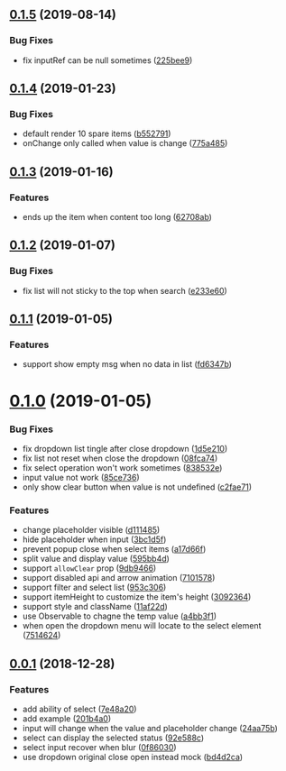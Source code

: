 ## [0.1.5](https://github.com/musicq/vi-select/compare/v0.1.4...v0.1.5) (2019-08-14)


### Bug Fixes

* fix inputRef can be null sometimes ([225bee9](https://github.com/musicq/vi-select/commit/225bee9))



## [0.1.4](https://github.com/musicq/vi-select/compare/v0.1.3...v0.1.4) (2019-01-23)


### Bug Fixes

* default render 10 spare items ([b552791](https://github.com/musicq/vi-select/commit/b552791))
* onChange only called when value is change ([775a485](https://github.com/musicq/vi-select/commit/775a485))



## [0.1.3](https://github.com/musicq/vi-select/compare/v0.1.2...v0.1.3) (2019-01-16)


### Features

* ends up the item when content too long ([62708ab](https://github.com/musicq/vi-select/commit/62708ab))



## [0.1.2](https://github.com/musicq/vi-select/compare/v0.1.1...v0.1.2) (2019-01-07)


### Bug Fixes

* fix list will not sticky to the top when search ([e233e60](https://github.com/musicq/vi-select/commit/e233e60))



## [0.1.1](https://github.com/musicq/vi-select/compare/v0.1.0...v0.1.1) (2019-01-05)


### Features

* support show empty msg when no data in list ([fd6347b](https://github.com/musicq/vi-select/commit/fd6347b))



# [0.1.0](https://github.com/musicq/vi-select/compare/v0.0.1...v0.1.0) (2019-01-05)


### Bug Fixes

* fix dropdown list tingle after close dropdown ([1d5e210](https://github.com/musicq/vi-select/commit/1d5e210))
* fix list not reset when close the dropdown ([08fca74](https://github.com/musicq/vi-select/commit/08fca74))
* fix select operation won't work sometimes ([838532e](https://github.com/musicq/vi-select/commit/838532e))
* input value not work ([85ce736](https://github.com/musicq/vi-select/commit/85ce736))
* only show clear button when value is not undefined ([c2fae71](https://github.com/musicq/vi-select/commit/c2fae71))


### Features

* change placeholder visible ([d111485](https://github.com/musicq/vi-select/commit/d111485))
* hide placeholder when input ([3bc1d5f](https://github.com/musicq/vi-select/commit/3bc1d5f))
* prevent popup close when select items ([a17d66f](https://github.com/musicq/vi-select/commit/a17d66f))
* split value and display value ([595bb4d](https://github.com/musicq/vi-select/commit/595bb4d))
* support `allowClear` prop ([9db9466](https://github.com/musicq/vi-select/commit/9db9466))
* support disabled api and arrow animation ([7101578](https://github.com/musicq/vi-select/commit/7101578))
* support filter and select list ([953c306](https://github.com/musicq/vi-select/commit/953c306))
* support itemHeight to customize the item's height ([3092364](https://github.com/musicq/vi-select/commit/3092364))
* support style and className ([11af22d](https://github.com/musicq/vi-select/commit/11af22d))
* use Observable to chagne the temp value ([a4bb3f1](https://github.com/musicq/vi-select/commit/a4bb3f1))
* when open the dropdown menu will locate to the select element ([7514624](https://github.com/musicq/vi-select/commit/7514624))



## [0.0.1](https://github.com/musicq/vi-select/compare/24aa75b...v0.0.1) (2018-12-28)


### Features

* add ability of select ([7e48a20](https://github.com/musicq/vi-select/commit/7e48a20))
* add example ([201b4a0](https://github.com/musicq/vi-select/commit/201b4a0))
* input will change when the value and placeholder change ([24aa75b](https://github.com/musicq/vi-select/commit/24aa75b))
* select can display the selected status ([92e588c](https://github.com/musicq/vi-select/commit/92e588c))
* select input recover when blur ([0f86030](https://github.com/musicq/vi-select/commit/0f86030))
* use dropdown original close open instead mock ([bd4d2ca](https://github.com/musicq/vi-select/commit/bd4d2ca))



